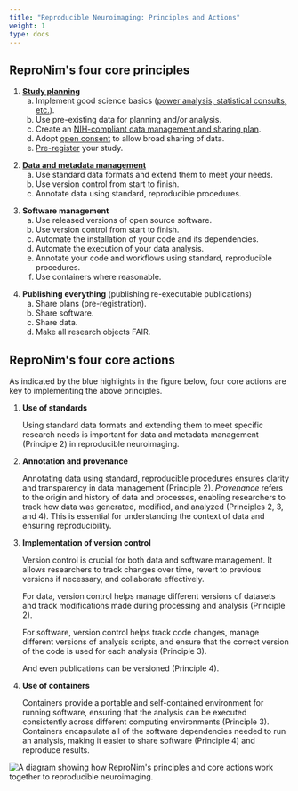 ```yaml
---
title: "Reproducible Neuroimaging: Principles and Actions"
weight: 1
type: docs
---
```


<!--
The style section will cause the sub-lists to be labeled with lowercase
letters.

Use care when modifying the principles since there are hard coded
references to them (by NUMBER.LETTER) on other pages.
-->

## ReproNim's four core principles

<style>
    ol ol li { list-style-type: lower-alpha; }
</style>

<!-- proposed abbreviated principles are in comments (like this one) -->

<!-- 1: Study planning -->
1. **[Study planning](/about/principles/planning/)**
    <!-- 1a: Implement good science -->
    1. Implement good science basics ([power analysis, statistical consults, etc.](https://www.repronim.org/module-stats/)).
    <!-- 1b: Use pre-existing data -->
    2. Use pre-existing data for planning and/or analysis.
    <!-- 1c: Create a DSMP -->
    3. Create an [NIH-compliant data management and sharing plan](https://sharing.nih.gov/data-management-and-sharing-policy/planning-and-budgeting-for-data-management-and-sharing/writing-a-data-management-and-sharing-plan#after).
    <!-- 1d: Adopt open consent -->
    4. Adopt [open consent](https://open-brain-consent.readthedocs.io/en/stable/) to allow broad sharing of data.
    <!-- 1e: Pre-register your study -->
    5. [Pre-register](https://www.cos.io/initiatives/prereg) your study.

<!-- 2: Data and metadata management -->
2.  **[Data and metadata management](/about/principles/data_management/)**
    <!-- 2a: Use standard data formats -->
    1. Use standard data formats and extend them to meet your needs.
    <!-- 2b: Use data version control -->
    2. Use version control from start to finish.
    <!-- 2c: Annotate data -->
    3. Annotate data using standard, reproducible procedures.

<!-- 3: Software management -->
3.  **Software management**
    <!-- 3a: Use released open source software -->
    1. Use released versions of open source software.
    <!-- 3b: Use software version control -->
    2. Use version control from start to finish.
    <!-- 3c: Automate software installation -->
    3. Automate the installation of your code and its dependencies.
    <!-- 3d: Automate data analysis execution -->
    4. Automate the execution of your data analysis.
    <!-- 3e: Annotate code -->
    5. Annotate your code and workflows using standard, reproducible procedures.
    <!-- 3f: Use containers -->
    6. Use containers where reasonable.

<!-- 4: Publishing everything -->
4.  **Publishing everything** (publishing re-executable publications)
    <!-- 4a: Share research plans -->
    1. Share plans (pre-registration).
    <!-- 4b: Share software -->
    2. Share software.
    <!-- 4c: Share data -->
    3. Share data.
    <!-- 4d: Make all research objects FAIR -->
    4. Make all research objects FAIR.

## ReproNim's four core actions

As indicated by the blue highlights in the figure below, four core actions are key to implementing the above principles.

1. **Use of standards**

    Using standard data formats and extending them to meet specific research needs is important for data and metadata management (Principle 2) in reproducible neuroimaging.

2. **Annotation and provenance**

   Annotating data using standard, reproducible procedures ensures clarity and transparency in data management (Principle 2). _Provenance_ refers to the origin and history of data and processes, enabling researchers to track how data was generated, modified, and analyzed (Principles 2, 3, and 4). This is essential for understanding the context of data and ensuring reproducibility.

3. **Implementation of version control**

   Version control is crucial for both data and software management. It allows researchers to track changes over time, revert to previous versions if necessary, and collaborate effectively.

   For data, version control helps manage different versions of datasets and track modifications made during processing and analysis (Principle 2).

   For software, version control helps track code changes, manage different versions of analysis scripts, and ensure that the correct version of the code is used for each analysis (Principle 3).

   And even publications can be versioned (Principle 4).

4. **Use of containers**

   Containers provide a portable and self-contained environment for running software, ensuring that the analysis can be executed consistently across different computing environments (Principle 3). Containers encapsulate all of the software dependencies needed to run an analysis, making it easier to share software (Principle 4) and reproduce results.

![A diagram showing how ReproNim's principles and core actions work together to reproducible neuroimaging.](/images/principles-of-neuroimaging.jpg)
